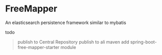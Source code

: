 # FreeMapper
An elasticsearch persistence framework similar to mybatis

todo
> publish to Central Repository
> publish to ali maven 
> add spring-boot-free-mapper-starter module
